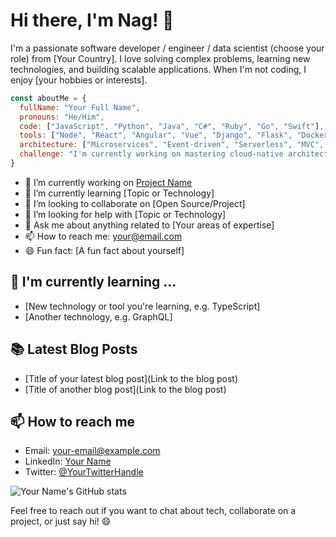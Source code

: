 # Hi there, I'm Nag! 👋
I'm a passionate software developer / engineer / data scientist (choose your role) from [Your Country]. I love solving complex problems, learning new technologies, and building scalable applications. When I'm not coding, I enjoy [your hobbies or interests].


```javascript
const aboutMe = {
  fullName: "Your Full Name",
  pronouns: "He/Him",
  code: ["JavaScript", "Python", "Java", "C#", "Ruby", "Go", "Swift"],
  tools: ["Node", "React", "Angular", "Vue", "Django", "Flask", "Docker", "Kubernetes", "AWS", "Azure", "GCP"],
  architecture: ["Microservices", "Event-driven", "Serverless", "MVC", "SPA", "Progressive Web Apps"],
  challenge: "I'm currently working on mastering cloud-native architectures and developing scalable applications."
}
```

- 🔭 I’m currently working on [Project Name](https://github.com/your-github-username/project-name)
- 🌱 I’m currently learning [Topic or Technology]
- 👯 I’m looking to collaborate on [Open Source/Project]
- 🤔 I’m looking for help with [Topic or Technology]
- 💬 Ask me about anything related to [Your areas of expertise] 
- 📫 How to reach me: [your@email.com](mailto:your@email.com)
- 😄 Fun fact: [A fun fact about yourself]

## 🌱 I'm currently learning ...

* [New technology or tool you're learning, e.g. TypeScript]
* [Another technology, e.g. GraphQL]

## 📚 Latest Blog Posts

* [Title of your latest blog post](Link to the blog post)
* [Title of another blog post](Link to the blog post)

## 📫 How to reach me

* Email: [your-email@example.com](mailto:your-email@example.com)
* LinkedIn: [Your Name](https://www.linkedin.com/in/your-linkedin-username/)
* Twitter: [@YourTwitterHandle](https://twitter.com/YourTwitterHandle)

![Your Name's GitHub stats](https://github-readme-stats.vercel.app/api?username=nagstler&show_icons=true&theme=radical) 

Feel free to reach out if you want to chat about tech, collaborate on a project, or just say hi! 😄
